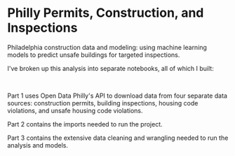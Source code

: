 # Philly Permits, Construction, and Inspections

Philadelphia construction data and modeling: using machine learning models to predict unsafe buildings for targeted inspections.



I've broken up this analysis into separate notebooks, all of which I built:

&nbsp;



Part 1 uses Open Data Philly's API to download data from four separate data sources: construction permits, building inspections, housing code violations, and unsafe housing code violations. 


Part 2 contains the imports needed to run the project.

Part 3 contains the extensive data cleaning and wrangling needed to run the analysis and models.
